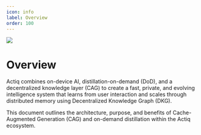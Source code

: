 ```yaml
---
icon: info
label: Overview
order: 100
---
```

![](https://lh7-rt.googleusercontent.com/docsz/AD_4nXc8_-0C2a66mAV2otpzgyWCvaeZPFCedKFoRy2LyrZeIx4EZ81NbcqzYFmjeGNhcsA4L4Fpi7xF4mD32_mC54n0PML5I-MmIP1djQILACwiPA7q9-3s_xj5QwYBBRVUDjs4Lic6jw?key=AsJEkgePh24159X10uUz6PJ-)

# Overview

Actiq combines on-device AI, distillation-on-demand (DoD), and a decentralized knowledge layer (CAG) to create a fast, private, and evolving intelligence system that learns from user interaction and scales through distributed memory using Decentralized Knowledge Graph (DKG).

This document outlines the architecture, purpose, and benefits of Cache-Augmented Generation (CAG) and on-demand distillation within the Actiq ecosystem.
